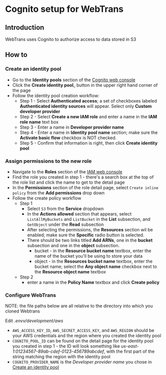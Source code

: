 # Cognito setup for WebTrans

## Introduction

WebTrans uses Cognito to authorize access to data stored in S3

## How to

### Create an identity pool

* Go to the __Identity pools__ section of the [Cognito web console](https://console.aws.amazon.com/cognito/v2/identity/identity-pools)
* Click the __Create identity pool___ button in the upper right hand corner of the page
* Follow the identity pool creation workflow:
  * Step 1 - Select __Authenticated access__; a set of checkboxes labeled __Authenticated identity sources__ will appear. Select only __Custom developer provider__
  * Step 2 - Select __Create a new IAM role__ and enter a name in the __IAM role name__ text box
  * Step 3 - Enter a name in __Developer provider name__
  * Step 4 - Enter a name in __Identity pool name__ section; make sure the __Activate basic flow__ checkbox is NOT checked.
  * Step 5 - Confirm that information is right, then click __Create identity pool__

### Assign permissions to the new role

* Navigate to the __Roles__ section of the [IAM web console](https://console.aws.amazon.com/iam/home#/roles)
* Find the role you created in step 1 - there's a search box at the top of the role list and click the name to get to the detail page
* In the __Permissions__ section of the role detail page, select `Create inline policy` from the __Add permissions__ drop down
* Follow the create policy workflow
  * Step 1
    * Select `S3` from the __Service__ dropdown
    * In the __Actions allowed__ section that appears, select `ListAllMyBuckets` and `ListBucket` in the __List__ subsection, and `GetObject` under the __Read__ subsection
    * After selecting the permissions, the __Resources__ section wil be enabled; make sure the __Specific__ radio button is selected.
    * There should be two links titled __Add ARNs__, one in the __bucket__ subsection and one in the __object__ subsection.
      * bucket - in the __Resource bucket name__ textbox, enter the name of the bucket you'll be using to store your data
      * object - in the __Resources bucket name__ textbox, enter the bucket name; select the __Any object name__ checkbox next to the __Resource object name__ textbox
  * Step 2
    * enter a name in the __Policy Name__ textbox and click __Create policy__
  
### Configure WebTrans

NOTE: the file paths below are all relative to the directory into which you cloned Webtrans

Edit _.envv/development/aws_

* `AWS_ACCESS_KEY_ID`, `AWS_SECRET_ACCESS_KEY`, and `AWS_REGION` should be your AWS credentials and the region where you created the identity pool
* `COGNITO_POOL_ID` can be found on the detail page for the identity pool you created in step 1 - the ID will look something like _us-east-1:01234567-89ab-cdef-0123-456789abcdef_, with the first part of the string matching the region with the identity pool
* `COGNITO_PROVIDER_NAME` is the _Developer provider name_ you chose in [Create an identity pool](#create-an-identity-pool)
